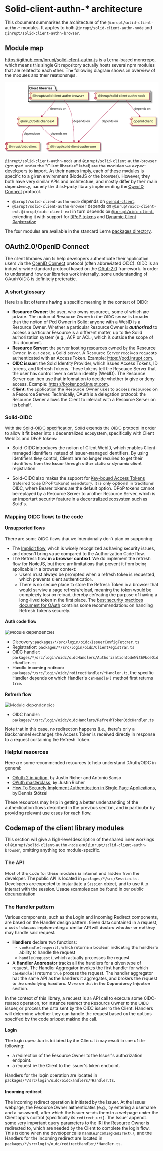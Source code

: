 # Solid-client-authn-\* architecture

This document summarizes the architecture of the `@inrupt/solid-client-authn-*`
modules. It applies to both `@inrupt/solid-client-authn-node` and `@inrupt/solid-client-authn-browser`.

## Module map

https://github.com/inrupt/solid-client-authn-js is a Lerna-based monorepo, which
means this single Git repository actually hosts several npm modules that are
related to each other. The following diagram shows an overview of the modules and their
relationships.

![Module dependencies](./documentation/diagrams/module_map.svg)

`@inrupt/solid-client-authn-node` and `@inrupt/solid-client-authn-browser` (grouped under the
"Client libraries" label) are the modules we expect developers to import.
As their names imply, each of these modules is specific to a given environment
(NodeJS or the browser). However, they both have very similar APIs and architecture,
and mostly differ by their main dependency, namely the third-party library implementing the
[OpenID Connect](https://openid.net/specs/openid-connect-core-1_0.html) protocol.

- `@inrupt/solid-client-authn-node` depends on [`openid-client`](https://github.com/panva/node-openid-client/).
- `@inrupt/solid-client-authn-browser` depends on `@inrupt/oidc-client-ext`.
  `@inrupt/oidc-client-ext` in turn depends on
  [`@inrupt/oidc-client`](https://github.com/inrupt/oidc-client-js),
  extending it with support for
  [DPoP tokens](https://tools.ietf.org/html/draft-ietf-oauth-dpop-01) and
  [Dynamic Client Registration](https://openid.net/specs/openid-connect-registration-1_0.html).

The four modules are available in the standard Lerna [packages directory](./packages).

## OAuth2.0/OpenID Connect

The client libraries aim to help developers authenticate their application users
via the [OpenID Connect](https://openid.net/specs/openid-connect-core-1_0.html)
protocol (often abbreviated OIDC). OIDC is an industry-wide standard protocol based on the
[OAuth2.0](https://tools.ietf.org/html/rfc6749) framework. In order to understand
how our libraries work internally, some understanding of OAuth/OIDC is definitely preferable.

### A short glossary

Here is a list of terms having a specific meaning in the context of OIDC:

- **Resource Owner**: the user, who owns resources, some of which are private.
  The notion of Resource Owner in the OIDC sense is broader than the notion of Pod Owner
  in Solid: anyone with a WebID is a Resource Owner.
  Whether a particular Resource Owner is **_authorized_** to access a particular Resource
  is a different matter, up to the Solid authorization system (e.g., ACP or ACL), which is
  outside the scope of this document.
- **Resource Server**: the server hosting resources owned by the Resource Owner.
  In our case, a Solid server. A Resource Server receives requests authenticated
  with an Access Token. Example: https://pod.inrupt.com.
- **OIDC issuer**: the Solid Identity Provider, which issues Access Tokens, ID
  tokens, and Refresh Tokens. These tokens tell the Resource Server that the user
  has control over a certain identity (WebID). The Resource Server can then use that
  information to decide whether to give or deny access.
  Example: https://broker.pod.inrupt.com.
- **Client**: the application the Resource Owner uses to access resources on
  a Resource Server. Technically, OAuth is a delegation protocol: the Resource Owner
  allows the Client to interact with a Resource Server on its behalf.

### Solid-OIDC

With the [Solid-OIDC specification](https://solid.github.io/authentication-panel/solid-oidc/),
Solid extends the OIDC protocol in order to allow it fit better into a decentralized ecosystem,
specifically with Client WebIDs and DPoP tokens:

- Solid-OIDC introduces the notion of Client WebID, which enables
  Client-managed identifiers instead of Issuer-managed identifiers. By using identifiers
  they control, Clients are no longer required to get their identifiers from the Issuer
  through either static or dynamic client registration.

- Solid-OIDC also makes the support for [Key-bound Access Tokens](https://tools.ietf.org/html/draft-fett-oauth-dpop-04)
  (referred to as DPoP tokens) mandatory: it is only optional in traditional OIDC, where
  Bearer tokens are the default option. DPoP tokens cannot be replayed by a Resource
  Server to another Resource Server, which is an important security feature in a
  decentralized ecosystem such as Solid's.

### Mapping OIDC flows to the code

#### Unsupported flows

There are some OIDC flows that we intentionally don't plan on supporting:

- The [Implicit flow](https://openid.net/specs/openid-connect-core-1_0.html#ImplicitFlowAuth),
  which is widely recognized as having security issues, and doesn't bring value compared
  to the Authorization Code flow.
- The Refresh flow **in a browser context**. We do implement the refresh flow for
  NodeJS, but there are limitations that prevent it from being applicable in a
  browser context:
  - Users must always be prompted when a refresh token is requested, which prevents
    silent authentication.
  - There is no secure place to store the Refresh Token in a browser that would survive a
    page refresh/reload, meaning the token would be completely lost on reload, thereby defeating
    the purpose of having a long-lived token in the first place. The
    [best security practices document for OAuth](https://tools.ietf.org/html/draft-ietf-oauth-security-topics-18#section-4.13)
    contains some recommendations on handling Refresh Tokens securely.

#### Auth code flow

![Module dependencies](./documentation/diagrams/auth_code_flow.svg)

- Discovery: `packages/*/src/login/oidc/IssuerConfigFetcher.ts`
- Registration: `packages/*/src/login/oidc/ClientRegistrar.ts`
- OIDC handler: `packages/*/src/login/oidc/oidcHandlers/AuthorizationCodeWithPkceOidcHandler.ts`
- Handle incoming redirect: `packages/*/src/login/oidc/redirectHandler/*Handler.ts`,
  the specific Handler depends on which Handler's `canHandle()` method first returns
  `true`.

#### Refresh flow

![Module dependencies](./documentation/diagrams/refresh_flow.svg)

- OIDC handler: `packages/*/src/login/oidc/oidcHandlers/RefreshTokenOidcHandler.ts`

Note that in this case, no redirection happens (i.e., there's only a Backchannel
exchange): the Access Token is received directly in response to a request
containing the Refresh Token.

### Helpful resources

Here are some recommended resources to help understand OAuth/OIDC in general:

- [OAuth 2 in Action](https://www.manning.com/books/oauth-2-in-action), by Justin Richer and Antonio Sanso
- [OAuth masterclass](https://www.youtube.com/watch?v=egfyV2NV9Mw), by Justin Richer
- [How To Securely Implement Authentication in Single Page Applications](https://betterprogramming.pub/how-to-securely-implement-authentication-in-single-page-applications-670534da746f), by Dennis Stötzel

These resources may help in getting a better understanding of the authentication
flows described in the previous section, and in particular by providing relevant
use cases for each flow.

## Codemap of the client library modules

This section will give a high-level description of the shared inner workings of
`@inrupt/solid-client-authn-node` and `@inrupt/solid-client-authn-browser`,
omitting anything too module-specific.

### The API

Most of the code for these modules is internal and hidden from the developer. The
public API is located in `packages/*/src/Session.ts`. Developers are expected to
instantiate a `Session` object, and to use it to interact with the session.
Usage examples can be found in our
[public documentation](https://docs.inrupt.com/developer-tools/javascript/client-libraries/tutorial/authenticate/).

### The Handler pattern

Various components, such as the Login and Incoming Redirect components, are based
on the Handler design pattern. Given data contained in a request, a set of classes
implementing a similar API will declare whether or not they may handle said request.

- **Handlers** declare two functions:
  - `canHandle(request)`, which returns a boolean indicating the handler's ability to handle the request
  - `handle(request)`, which actually processes the request
- A **Handler Aggregator** tracks all the handlers for a given type of request. The
  Handler Aggregator invokes the first handler for which `canHandle()` returns
  `true` process the request. The handler aggregator has the same API as the handlers
  it aggregates, and brokers the request to the underlying handlers.
  More on that in the Dependency Injection section.

In the context of this library, a request is an API call to execute some OIDC-related
operation, for instance redirect the Resource Owner to the OIDC issuer, or process
the data sent by the OIDC issuer to the Client. Handlers will determine whether
they can handle the request based on the options specified by the code snippet making
the call.

#### Login

The login operation is initiated by the Client. It may result in one of the following:

- a redirection of the Resource Owner to the Issuer's authorization endpoint.
- a request by the Client to the Issuer's token endpoint.

Handlers for the login operation are located in `packages/*/src/login/oidc/oidcHandlers/*Handler.ts`.

#### Incoming redirect

The incoming redirect operation is initiated by the Issuer.
At the Issuer webpage, the Resource Owner authenticates (e.g., by entering a username
and a password), after which the Issuer sends them to a webpage under the Client
app's control (specifically its `redirect_uri`). The Issuer appends some very important query
parameters to the IRI the Resource Owner is redirected to, which are needed by the Client
to complete the login flow. This is done when the developer calls `handleIncomingRedirect()`,
and the Handlers for the incoming redirect are located
in `packages/*/src/login/oidc/redirectHandler/*Handler.ts`.
